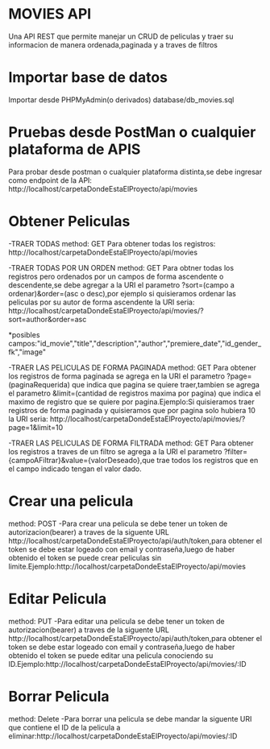 # MOVIES API
Una API REST que permite manejar un CRUD de peliculas y traer su informacion de manera ordenada,paginada y a traves de filtros

# Importar base de datos
Importar desde PHPMyAdmin(o derivados) database/db_movies.sql

# Pruebas desde PostMan o cualquier plataforma de APIS
Para probar desde postman o cualquier plataforma distinta,se debe ingresar como endpoint de la API:
  http://localhost/carpetaDondeEstaElProyecto/api/movies



# Obtener Peliculas

-TRAER TODAS
method: GET
Para obtener todas los registros: http://localhost/carpetaDondeEstaElProyecto/api/movies

-TRAER TODAS POR UN ORDEN
method: GET
Para obtner todas los registros pero ordenados por un campos de forma ascendente o descendente,se debe agregar a la URI el parametro ?sort=(campo a ordenar)&order=(asc o desc),por ejemplo si quisieramos ordenar las peliculas por su autor de forma ascendente la URI seria:
http://localhost/carpetaDondeEstaElProyecto/api/movies/?sort=author&order=asc

*posibles campos:"id_movie","title","description","author","premiere_date","id_gender_fk","image"

-TRAER LAS PELICULAS DE FORMA PAGINADA
method: GET
Para obtener los registros de forma paginada se agrega en la URI el parametro ?page=(paginaRequerida) que indica que pagina se quiere traer,tambien se agrega el parametro &limit=(cantidad de registros maxima por pagina) que indica el maximo de registro que se quiere por pagina.Ejemplo:Si quisieramos traer registros de forma paginada y quisieramos que por pagina solo hubiera 10 la URI seria: http://localhost/carpetaDondeEstaElProyecto/api/movies/?page=1&limit=10

-TRAER LAS PELICULAS DE FORMA FILTRADA
method: GET
Para obtener los registros a traves de un filtro se agrega a la URI el parametro ?filter={campoAFiltrar}&value={valorDeseado},que trae todos
los registros que en el campo indicado tengan el valor dado.

# Crear una pelicula
method: POST
-Para crear una pelicula se debe tener un token de autorizacion(bearer) a traves de la siguente URL http://localhost/carpetaDondeEstaElProyecto/api/auth/token,para obtener el token se debe estar logeado con email y contraseña,luego de haber obtenido el token
se puede crear peliculas sin limite.Ejemplo:http://localhost/carpetaDondeEstaElProyecto/api/movies

# Editar Pelicula
method: PUT
-Para editar una pelicula se debe tener un token de autorizacion(bearer) a traves de la siguente URL http://localhost/carpetaDondeEstaElProyecto/api/auth/token,para obtener el token se debe estar logeado con email y contraseña,luego de haber obtenido el token
se puede editar una pelicula conociendo su ID.Ejemplo:http://localhost/carpetaDondeEstaElProyecto/api/movies/:ID
# Borrar Pelicula
method: Delete
-Para borrar una pelicula se debe mandar la siguente URI que contiene el ID de la pelicula a eliminar:http://localhost/carpetaDondeEstaElProyecto/api/movies/:ID
